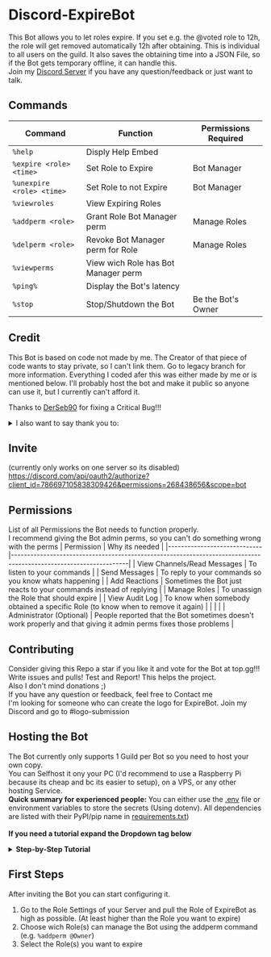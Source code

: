 # Discord-ExpireBot

This Bot allows you to let roles expire. If you set e.g. the @voted role to 12h, the role will get removed automatically 12h after obtaining. This is individual to all users on the guild. It also saves the obtaining time into a JSON File, so if the Bot gets temporary offline, it can handle this.<br>
Join my [Discord Server](https://discord.com/invite/ptpyaEPapy) if you have any question/feedback or just want to talk.<br>

## Commands
| Command                 | Function                          |Permissions Required|
|-------------------------|-----------------------------------|--------------------|
|`%help`                  |Disply Help Embed                  |                    |
|`%expire <role> <time>`  |Set  Role to Expire                |Bot Manager         |
|`%unexpire <role> <time>`|Set Role to not Expire             |Bot Manager         |
|`%viewroles`             |View Expiring Roles                |                    |
|`%addperm <role>`        |Grant Role Bot Manager perm        |Manage Roles        |
|`%delperm <role>`        |Revoke Bot Manager perm for Role   |Manage Roles        |
|`%viewperms`             |View wich Role has Bot Manager perm|                    |
|`%ping%`                 |Display the Bot's latency          |                    |
|`%stop`                  |Stop/Shutdown the Bot              |Be the Bot's Owner  |

## Credit
This Bot is based on code not made by me. The Creator of that piece of code wants to stay private, so I can't link them. Go to legacy branch for more information.
Everything I coded afer this was either made by me or is mentioned below.
I'll probably host the bot and make it public so anyone can use it, but I currently can't afford it.<br>

Thanks to [DerSeb90](https://github.com/DerSeb90) for fixing a Critical Bug!!!

<details>
 <summary>I also want to say thank you to:</summary>
 <li> the ppl from Discord's official Python Community <a href="https://discord.gg/python">https://discord.gg/python</a></li>
 <li> the ppl from Scicraft's <a href="https://discord.com/channels/211786369951989762/423506375780466688">#coding-stuff</a> channel
 <li> the ppl from <a href="https://discord.com/channels/724417775795306530">"The Garage"</a> (F34R, Yumns. Armster15 and more)
 <li> My friends, allthough they can't code :D</li>
 <li> Everyone who 
</details>

## Invite
(currently only works on one server so its disabled)
https://discord.com/api/oauth2/authorize?client_id=786697105838309426&permissions=268438656&scope=bot

## Permissions
List of all Permissions the Bot needs to function properly.<br>
I recommend giving the Bot admin perms, so you can't do something wrong with the perms
| Permission                  | Why its needed                                                                                                   |
|-----------------------------|------------------------------------------------------------------------------------------------------------------|
| View Channels/Read Messages | To listen to your commands                                                                                       |
| Send Messages               | To reply to your commands so you know whats happening                                                            |
| Add Reactions               | Sometimes the Bot just reacts to your commands instead of replying                                               |
| Manage Roles                | To unassign the Role that should expire                                                                          |
| View Audit Log              | To know when somebody obtained a specific Role (to know when to remove it again)                                 |
|                             |                                                                                                                  |
| Administrator (Optional)    | People reported that the Bot sometimes doesn't work properly and that giving it admin perms fixes those problems |

## Contributing
Consider giving this Repo a star if you like it and vote for the Bot at top.gg!!!<br>
Write issues and pulls! Test and Report! This helps the project.<br>
Also I don't mind donations ;)<br>
If you have any question or feedback, feel free to Contact me<br>
I'm looking for someone who can create the logo for ExpireBot. Join my Discord and go to #logo-submission

## Hosting the Bot
The Bot currently only supports 1 Guild per Bot so you need to host your own copy.<br>
You can Selfhost it ony your PC (I'd recommend to use a Raspberry Pi because its cheap and bc its easier to setup), on a VPS, or any other hosting Service.<br>
<b>Quick summary for experienced people:</b> You can either use the [.env](.env) file or environment variables to store the secrets (Using dotenv). All dependencies are listed with their PyPI/pip name in [requirements.txt](requirements.txt))<br>
<br>
<b>If you need a tutorial expand the Dropdown tag below</b>
<details>
 <summary><b>Step-by-Step Tutorial</b></summary>
 
 ### Prerequisites
 You must have an account for Discord [[Link](https://discordapp.com/developers/applications/)]
  
 ### Creating a bot to get a bot token
 * Create an application in the developer portal by clicking [here](https://discordapp.com/developers/applications/)
 * Open up your new application and click 'Add Bot' under the Bot settings to create your bot.<br>![Botscreen](https://user-images.githubusercontent.com/55095883/109214314-fba8ea00-77b1-11eb-8400-b34bf79c55ce.png)<br>![add bot](https://user-images.githubusercontent.com/55095883/109363538-1bf9a700-788d-11eb-891f-4f0872378999.png)<br>![confirmation popup](https://user-images.githubusercontent.com/55095883/109363570-329ffe00-788d-11eb-8384-fc4c30a82173.png)
 * Enable Both Intents ![intents_screen](https://user-images.githubusercontent.com/55095883/109213772-4bd37c80-77b1-11eb-9d63-9c8700cfd07c.png)
 * After creating the bot, click the 'Copy' button under the title Token. Take note of your token as you will need it later. Keep the token secret!!!!<br>![copytoken](https://user-images.githubusercontent.com/55095883/109214153-c3a1a700-77b1-11eb-909c-c9d5cf72701b.png)

### Downloading Repo and configuring it
* Download / Clone the Repo as zip file and unpack it<br>![download](https://user-images.githubusercontent.com/55095883/111070049-2b553300-84d0-11eb-9fe9-057914517921.png)
* Change the values in .env with a text editor of your choice
 * discord_token=`(Enter the bot token that you copied from the developer portal)`
 * guild_id=`(Enter the ID of your Server. Rightclick on your Server on Discord and then click on 'Copy ID')`

### Setting Up Dependencies and Running the Bot
 
<details>
 <summary><b>For Linux (Raspberry Pi)</b></summary>
 
 * Open a Terminal in the Repo's location
 * Run `python3 -m pip install -r requirements.txt` in to install dependencies
 * You're ready to start the Bot! (`python3 ./bot/main.py` or double click main.py in the `bot` folder)
 </details>
 <details>
 <summary><b>For Windows 10</b></summary>
 
 * Install [Python](https://www.python.org/downloads/) if you don't have it
   * Recommended options:<br>
     Install for all users (as admin)<br>
     Add to path
 * open cmd (as admin) and cd to the repo
   * open the unpacked zip file in explorer
   * click the bar at the top of explorer<br>![example path](https://user-images.githubusercontent.com/55095883/111071058-b1737880-84d4-11eb-9105-7c62d1387f04.png)
   * Copy it (Press `CTRL` + `C`)
   * Press `Windows` + R and type cmd into the Window that opens<br>![run box](https://user-images.githubusercontent.com/55095883/111071394-37dc8a00-84d6-11eb-8ebf-5e4f5bb8f186.png)
   * Press `CTRL` + `SHIFT` + `ENTER` and confirm the popup with yes<br>![uac](https://user-images.githubusercontent.com/55095883/111071521-d36dfa80-84d6-11eb-8e12-15c00a699b67.png)
   * enter `cd /D ` into the command prompt and press `CTRL + V` or Rightclick -> Paste<br>![cd command](https://user-images.githubusercontent.com/55095883/111083998-bce49500-8510-11eb-8872-3af5bf39b72e.png)
   * Press `ENTER`
 * Run `pip install -r requirements.txt` to install dependencies
 * You're ready to start the Bot! (type `py bot\main.py` in the console prompt or simply double-click main.py in the `bot` folder)
 </details>
 
 <details>
 <summary><b>None of the above</b></summary>
 
 ### Downloading Repo and installing dependencies
  * install python if its not already installed
  * install the missing requirements by running `pip install -r requirements.txt` in the repo's folder
  
 </details>
 <details>
 <summary><b>Host using repl.it</b></summary>
 Note that you won't have 100% uptime<br>
 https://repl.it/talk/learn/Hosting-discordpy-bots-with-replit/11008
</details>
 <details>
 <summary><b>Host using Heroku (not recommended)</b></summary>
 Check out the original tutorial from https://github.com/audieni/discord-py-heroku/
 Note that Heroku doesn't have a persistent storage so you'd have to use some other storage addons. (You can't use the Bot without persistent storage)
 
 ### Prerequisites
 You must have an account for Discord [[Link](https://discordapp.com/developers/applications/)], GitHub [[Link](https://github.com/join)] , and Heroku [[Link (https://signup.heroku.com/)].

 ### How to fork the repository and set it up to work with Heroku?
 * Fork a copy of this repository by clicking the 'Fork' on the upper right-hand.
 * Create an application for Heroku by clicking [here](https://dashboard.heroku.com/new-app).
 * Under 'Settings', click on 'Reveal Config Vars' and enter the following:
   * KEY => discord_token
   * VALUE => (Enter the bot token that you copied from the developer portal)
   * Click the 'Add' button after entering all of this information.
 same for the GuildID:
   * KEY => guild_id
   * VALUE => (Enter the ID of your Server. Rightclick on your Server on Discord and then click on `Copy ID`)
   * Again, click the 'Add' button after entering all of this information.
 ![config vars](https://user-images.githubusercontent.com/55095883/103836278-e99bac80-5088-11eb-8283-b3744b3f587d.png)
 * Under 'Deploy', do the following:
   * Deployment Method => Connect your GitHub
   * App connected to GitHub => Search for the forked repository
   * Automatic Deploy => Enable Automatic Deploy (to redeploy after every commit)
   * It should look like something like this:
    ![deploy](https://user-images.githubusercontent.com/55095883/104065542-35bd2d00-5200-11eb-98e3-978ceb2af120.png)
 * Under 'Resources', do the following:
 ![worker](https://user-images.githubusercontent.com/13210233/103232638-fb52b680-4908-11eb-861d-767e59522b93.png)
   * Click on the 'Pencil' icon.
   * Switch the worker from off to on.
   * Click 'Confirm' to finalize the decision.
   * NOTE: You are allocated 550 free Dyno hours, which will not last the entire month. However, if you provide a credit card to verify your identity, you are given an additional 450 hours, which will allow your bot to run indefinitely.
</details>

<br>

### Getting an Invite Link
1. Go to your Bot's page at [Discord Developers](https://discordapp.com/developers/applications/)
2. Click on "OAuth2" and scroll down to "OAuth2 URL Generator"
3. Select the `bot` scope
![scopes](https://user-images.githubusercontent.com/55095883/114564426-98471e80-9c70-11eb-9e40-087381f9f43b.png)
4. Select all Required [Permissions](https://github.com/hxr404/Discord-ExpireBot#permissions)
5. Click on the Copy button next to the Link
6. The Invite Link is now in your Clipboard. Now just go to your Browser and paste it in the URL Bar.
</details>

## First Steps
After inviting the Bot you can start configuring it.
1. Go to the Role Settings of your Server and pull the Role of ExpireBot as high as possible. (At least higher than the Role you want to expire)
2. Choose wich Role(s) can manage the Bot using the addperm command (e.g. `%addperm @Owner`)
3. Select the Role(s) you want to expire

